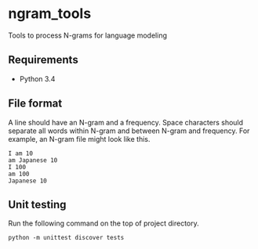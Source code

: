 # ngram_tools
Tools to process N-grams for language modeling

## Requirements
- Python 3.4

## File format
A line should have an N-gram and a frequency. Space characters should separate all words within N-gram and between N-gram and frequency. For example, an N-gram file might look like this.

    I am 10
    am Japanese 10
    I 100
    am 100
    Japanese 10


## Unit testing
Run the following command on the top of project directory.

    python -m unittest discover tests
